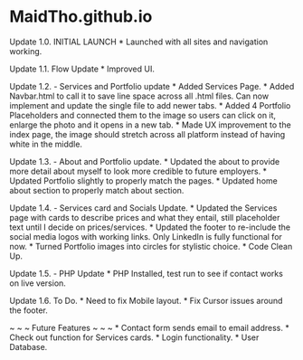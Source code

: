# MaidTho.github.io

Update 1.0. INITIAL LAUNCH
    * Launched with all sites and navigation working.

Update 1.1. Flow Update
    * Improved UI.

Update 1.2. - Services and Portfolio update
    * Added Services Page.
    * Added Navbar.html to call it to save line space across all .html files. Can now implement and update the single file to add newer tabs. 
    * Added 4 Portfolio Placeholders and connected them to the image so users can click on it, enlarge the photo and it opens in a new tab. 
    * Made UX improvement to the index page, the image should stretch across all platform instead of having white in the middle.

Update 1.3. - About and Portfolio update.
    * Updated the about to provide more detail about myself to look more credible to future employers.
    * Updated Portfolio slightly to properly match the pages.
    * Updated home about section to properly match about section.

Update 1.4. - Services card and Socials Update.
    * Updated the Services page with cards to describe prices and what they entail, still placeholder text until I decide on prices/services.
    * Updated the footer to re-include the social media logos with working links. Only LinkedIn is fully functional for now.
    * Turned Portfolio images into circles for stylistic choice.
    * Code Clean Up.

Update 1.5. - PHP Update
    * PHP Installed, test run to see if contact works on live version.

Update 1.6. To Do.
    * Need to fix Mobile layout.
    * Fix Cursor issues around the footer.

~ ~ ~ Future Features ~ ~ ~
    * Contact form sends email to email address.
    * Check out function for Services cards.
    * Login functionality.
    * User Database.



